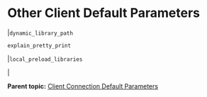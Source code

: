 # Other Client Default Parameters 

|`dynamic_library_path`

 `explain_pretty_print`

|`local_preload_libraries`

|

**Parent topic:** [Client Connection Default Parameters](../topics/g-client-connection-default-parameters.html)

